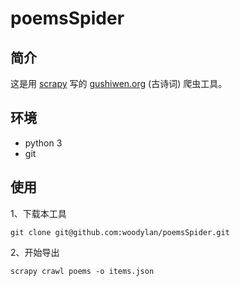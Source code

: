 # poemsSpider
## 简介

这是用 [scrapy](https://github.com/scrapy/scrapy)  写的 [gushiwen.org](gushiwen.org) (古诗词)  爬虫工具。



## 环境

- python 3
- git



## 使用

1、下载本工具

```shell
git clone git@github.com:woodylan/poemsSpider.git
```


2、开始导出

~~~shell
scrapy crawl poems -o items.json
~~~



